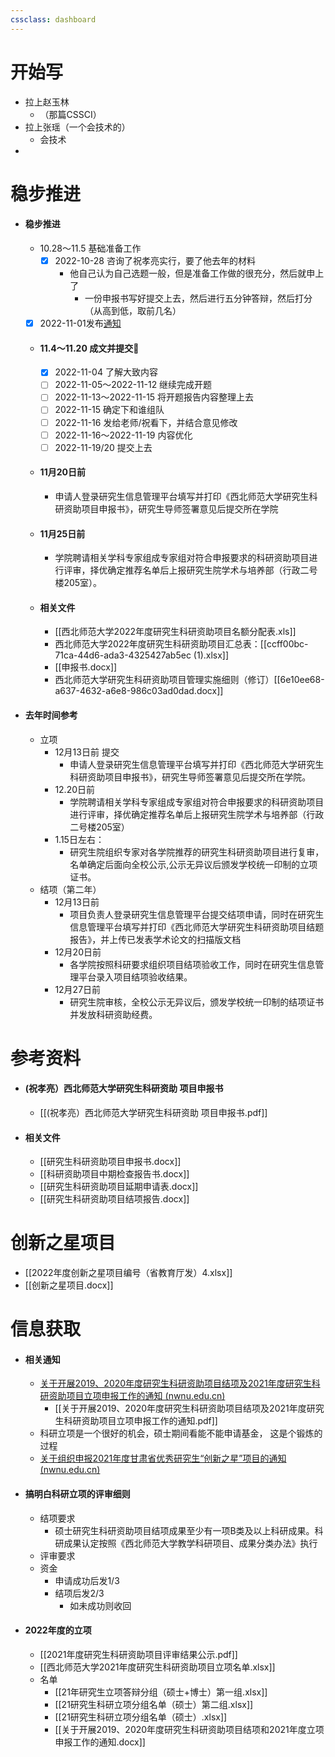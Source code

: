 ```yaml
---
cssclass: dashboard
---
```

# 开始写
- 拉上赵玉林
	- （那篇CSSCI）
- 拉上张瑶（一个会技术的）
	- 会技术
- 


# 稳步推进
- #### 稳步推进
	- 10.28～11.5 基础准备工作
		- [x] 2022-10-28 咨询了祝孝亮实行，要了他去年的材料
			- 他自己认为自己选题一般，但是准备工作做的很充分，然后就申上了
				- 一份申报书写好提交上去，然后进行五分钟答辩，然后打分（从高到低，取前几名）
	- [x] 2022-11-01发布[通知](https://yjsy.nwnu.edu.cn/2022/1102/c2702a198675/page.htm)
	- #### 11.4～11.20 成文并提交🚩 
		- [x] 2022-11-04  了解大致内容
		- [ ] 2022-11-05～2022-11-12 继续完成开题
		- [ ] 2022-11-13～2022-11-15 将开题报告内容整理上去
		- [ ] 2022-11-15  确定下和谁组队
		- [ ] 2022-11-16 发给老师/祝看下，并结合意见修改
		- [ ] 2022-11-16～2022-11-19 内容优化
		- [ ] 2022-11-19/20 提交上去
	- #### 11月20日前
		- 申请人登录研究生信息管理平台填写并打印《西北师范大学研究生科研资助项目申报书》，研究生导师签署意见后提交所在学院
	- #### 11月25日前
		- 学院聘请相关学科专家组成专家组对符合申报要求的科研资助项目进行评审，择优确定推荐名单后上报研究生院学术与培养部（行政二号楼205室）。
	- #### 相关文件
		- [[西北师范大学2022年度研究生科研资助项目名额分配表.xls]]
		-  西北师范大学2022年度研究生科研资助项目汇总表：[[ccff00bc-71ca-44d6-ada3-4325427ab5ec (1).xlsx]]
		- [[申报书.docx]]
		- 西北师范大学研究生科研资助项目管理实施细则（修订）[[6e10ee68-a637-4632-a6e8-986c03ad0dad.docx]]
- #### 去年时间参考
	- 立项
		- 12月13日前 提交
			-  申请人登录研究生信息管理平台填写并打印《西北师范大学研究生科研资助项目申报书》，研究生导师签署意见后提交所在学院。
		- 12.20日前
			- 学院聘请相关学科专家组成专家组对符合申报要求的科研资助项目进行评审，择优确定推荐名单后上报研究生院学术与培养部（行政二号楼205室）
		- 1.15日左右：
			- 研究生院组织专家对各学院推荐的研究生科研资助项目进行复审，名单确定后面向全校公示,公示无异议后颁发学校统一印制的立项证书。
	- 结项（第二年）
		- 12月13日前
			-   项目负责人登录研究生信息管理平台提交结项申请，同时在研究生信息管理平台填写并打印《西北师范大学研究生科研资助项目结题报告》，并上传已发表学术论文的扫描版文档
		- 12月20日前
			- 各学院按照科研要求组织项目结项验收工作，同时在研究生信息管理平台录入项目结项验收结果。
		- 12月27日前
			- 研究生院审核，全校公示无异议后，颁发学校统一印制的结项证书并发放科研资助经费。


# 参考资料
- #### (祝孝亮）西北师范大学研究生科研资助     项目申报书
	- [[(祝孝亮）西北师范大学研究生科研资助     项目申报书.pdf]]
- #### 相关文件
	- [[研究生科研资助项目申报书.docx]]
	- [[科研资助项目中期检查报告书.docx]]
	- [[研究生科研资助项目延期申请表.docx]]
	- [[研究生科研资助项目结项报告.docx]]


# 创新之星项目
- [[2022年度创新之星项目编号（省教育厅发）4.xlsx]]
- [[创新之星项目.docx]]

# 信息获取
- #### 相关通知
	- [关于开展2019、2020年度研究生科研资助项目结项及2021年度研究生科研资助项目立项申报工作的通知 (nwnu.edu.cn)](https://yjsy.nwnu.edu.cn/2021/1122/c2702a174769/page.htm)
		- [[关于开展2019、2020年度研究生科研资助项目结项及2021年度研究生科研资助项目立项申报工作的通知.pdf]]
	- 科研立项是一个很好的机会，硕士期间看能不能申请基金， 这是个锻炼的过程
	- [关于组织申报2021年度甘肃省优秀研究生“创新之星”项目的通知 (nwnu.edu.cn)](https://yjsy.nwnu.edu.cn/2021/0621/c2702a166814/page.htm)
- #### 搞明白科研立项的评审细则
	- 结项要求
		-  硕士研究生科研资助项目结项成果至少有一项B类及以上科研成果。科研成果认定按照《西北师范大学教学科研项目、成果分类办法》执行
	- 评审要求
	- 资金
		- 申请成功后发1/3
		- 结项后发2/3
			- 如未成功则收回
- #### 2022年度的立项
	- [[2021年度研究生科研资助项目评审结果公示.pdf]]
	- [[西北师范大学2021年度研究生科研资助项目立项名单.xlsx]]
	- 名单
		- [[21年研究生立项答辩分组（硕士+博士）第一组.xlsx]]
		- [[21研究生科研立项分组名单（硕士）第二组.xlsx]]
		- [[21研究生科研立项分组名单（硕士）.xlsx]]
		- [[关于开展2019、2020年度研究生科研资助项目结项和2021年度立项申报工作的通知.docx]]